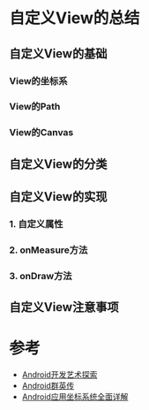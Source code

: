 # 自定义View的总结

## 自定义View的基础

### View的坐标系

### View的Path

### View的Canvas

## 自定义View的分类

## 自定义View的实现

### 1. 自定义属性

### 2. onMeasure方法

### 3. onDraw方法

## 自定义View注意事项

# 参考

* [Android开发艺术探索](自定义View的总结.md)
* [Android群英传](自定义View的总结.md)
* [ Android应用坐标系统全面详解](http://www.jianshu.com/p/2be492c1df96)
